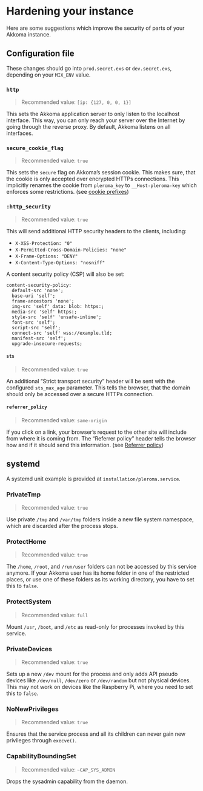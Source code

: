 # Hardening your instance
Here are some suggestions which improve the security of parts of your Akkoma instance.

## Configuration file

These changes should go into `prod.secret.exs` or `dev.secret.exs`, depending on your `MIX_ENV` value.

### `http`

> Recommended value: `[ip: {127, 0, 0, 1}]`

This sets the Akkoma application server to only listen to the localhost interface. This way, you can only reach your server over the Internet by going through the reverse proxy. By default, Akkoma listens on all interfaces.

### `secure_cookie_flag`

> Recommended value: `true`

This sets the `secure` flag on Akkoma’s session cookie. This makes sure, that the cookie is only accepted over encrypted HTTPs connections. This implicitly renames the cookie from `pleroma_key` to `__Host-pleroma-key` which enforces some restrictions. (see [cookie prefixes](https://developer.mozilla.org/en-US/docs/Web/HTTP/Headers/Set-Cookie#Cookie_prefixes))

### `:http_security`

> Recommended value: `true`

This will send additional HTTP security headers to the clients, including:

* `X-XSS-Protection: "0"`
* `X-Permitted-Cross-Domain-Policies: "none"`
* `X-Frame-Options: "DENY"`
* `X-Content-Type-Options: "nosniff"`

A content security policy (CSP) will also be set:

```csp
content-security-policy:
  default-src 'none';
  base-uri 'self';
  frame-ancestors 'none';
  img-src 'self' data: blob: https:;
  media-src 'self' https:;
  style-src 'self' 'unsafe-inline';
  font-src 'self';
  script-src 'self';
  connect-src 'self' wss://example.tld;
  manifest-src 'self';
  upgrade-insecure-requests;
```

#### `sts`

> Recommended value: `true`

An additional “Strict transport security” header will be sent with the configured `sts_max_age` parameter. This tells the browser, that the domain should only be accessed over a secure HTTPs connection.

#### `referrer_policy`

> Recommended value: `same-origin`

If you click on a link, your browser’s request to the other site will include from where it is coming from. The “Referrer policy” header tells the browser how and if it should send this information. (see [Referrer policy](https://developer.mozilla.org/en-US/docs/Web/HTTP/Headers/Referrer-Policy))

## systemd

A systemd unit example is provided at `installation/pleroma.service`.

### PrivateTmp

> Recommended value: `true`

Use private `/tmp` and `/var/tmp` folders inside a new file system namespace, which are discarded after the process stops.

### ProtectHome

> Recommended value: `true`

The `/home`, `/root`, and `/run/user` folders can not be accessed by this service anymore. If your Akkoma user has its home folder in one of the restricted places, or use one of these folders as its working directory, you have to set this to `false`.

### ProtectSystem

> Recommended value: `full`

Mount `/usr`, `/boot`, and `/etc` as read-only for processes invoked by this service.

### PrivateDevices

> Recommended value: `true`

Sets up a new `/dev` mount for the process and only adds API pseudo devices like `/dev/null`, `/dev/zero` or `/dev/random` but not physical devices. This may not work on devices like the Raspberry Pi, where you need to set this to `false`.

### NoNewPrivileges

> Recommended value: `true`

Ensures that the service process and all its children can never gain new privileges through `execve()`.

### CapabilityBoundingSet

> Recommended value: `~CAP_SYS_ADMIN`

Drops the sysadmin capability from the daemon.
